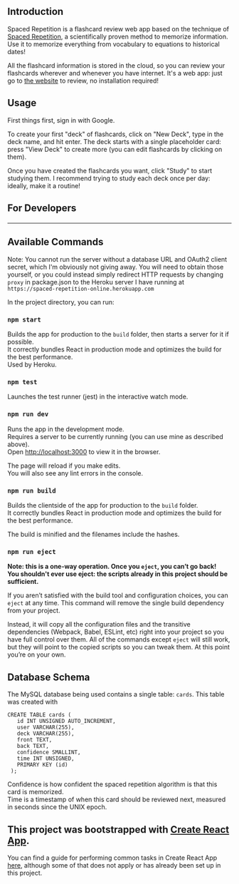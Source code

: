 
## Introduction

Spaced Repetition is a flashcard review web app based on the technique of [Spaced Repetition](https://en.wikipedia.org/wiki/Spaced_repetition), a scientifically proven method to memorize information. Use it to memorize everything from vocabulary to equations to historical dates!

All the flashcard information is stored in the cloud, so you can review your flashcards wherever and whenever you have internet. It's a web app: just go to [the website](https://spaced-repetition-online.herokuapp.com) to review, no installation required!

## Usage
First things first, sign in with Google.

To create your first "deck" of flashcards, click on "New Deck", type in the deck name, and hit enter. The deck starts with a single placeholder card: press "View Deck" to create more (you can edit flashcards by clicking on them). 

Once you have created the flashcards you want, click "Study" to start studying them. I recommend trying to study each deck once per day: ideally, make it a routine!

## For Developers <hr>
## Available Commands

Note: You cannot run the server without a database URL and OAuth2 client secret, which I'm obviously not giving away. You will need to obtain those yourself, or you could instead simply redirect HTTP requests by changing ```proxy``` in package.json to the Heroku server I have running at ```https://spaced-repetition-online.herokuapp.com```

In the project directory, you can run:

### `npm start`

Builds the app for production to the `build` folder, then starts a server for it if possible.<br>
It correctly bundles React in production mode and optimizes the build for the best performance.<br>
Used by Heroku.
### `npm test`

Launches the test runner (jest) in the interactive watch mode.<br>

### `npm run dev`

Runs the app in the development mode.<br> 
Requires a server to be currently running (you can use mine as described above).<br>
Open [http://localhost:3000](http://localhost:3000) to view it in the browser.

The page will reload if you make edits.<br>
You will also see any lint errors in the console.
### `npm run build`

Builds the clientside of the app for production to the `build` folder.<br>
It correctly bundles React in production mode and optimizes the build for the best performance.

The build is minified and the filenames include the hashes.<br>

### `npm run eject`

**Note: this is a one-way operation. Once you `eject`, you can’t go back!**<br>
**You shouldn't ever use eject: the scripts already in this project should be sufficient.**

If you aren’t satisfied with the build tool and configuration choices, you can `eject` at any time. This command will remove the single build dependency from your project.

Instead, it will copy all the configuration files and the transitive dependencies (Webpack, Babel, ESLint, etc) right into your project so you have full control over them. All of the commands except `eject` will still work, but they will point to the copied scripts so you can tweak them. At this point you’re on your own.

## Database Schema

The MySQL database being used contains a single table: ```cards```. This table was created with 
 ~~~~
 CREATE TABLE cards (
	id INT UNSIGNED AUTO_INCREMENT,
    user VARCHAR(255),
    deck VARCHAR(255),
    front TEXT,
    back TEXT,
    confidence SMALLINT, 
    time INT UNSIGNED,
    PRIMARY KEY (id)
  );
  ~~~~

Confidence is how confident the spaced repetition algorithm is that this card is memorized.<br>
Time is a timestamp of when this card should be reviewed next, measured in seconds since the UNIX epoch.
## This project was bootstrapped with [Create React App](https://github.com/facebookincubator/create-react-app).
You can find a guide for performing common tasks in Create React App [here](https://github.com/facebookincubator/create-react-app/blob/master/packages/react-scripts/template/README.md), although some of that does not apply or has already been set up in this project.